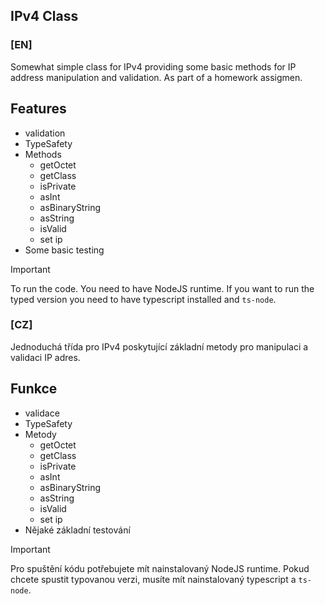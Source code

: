 ## IPv4 Class

### [EN]
Somewhat simple class for IPv4 providing some basic methods for IP address manipulation and validation.
As part of a homework assigmen.

## Features
- validation
- TypeSafety
- Methods
  - getOctet
  - getClass
  - isPrivate
  - asInt
  - asBinaryString
  - asString
  - isValid
  - set ip
- Some basic testing

> [!IMPORTANT]
> To run the code. You need to have NodeJS runtime. If you want to run the typed version you need to have typescript installed and `ts-node`.

### [CZ]
Jednoduchá třída pro IPv4 poskytující základní metody pro manipulaci a validaci IP adres.

## Funkce
- validace
- TypeSafety
- Metody
  - getOctet
  - getClass
  - isPrivate
  - asInt
  - asBinaryString
  - asString
  - isValid
  - set ip
- Nějaké základní testování

> [!IMPORTANT]
> Pro spuštění kódu potřebujete mít nainstalovaný NodeJS runtime. Pokud chcete spustit typovanou verzi, musíte mít nainstalovaný typescript a `ts-node`.

